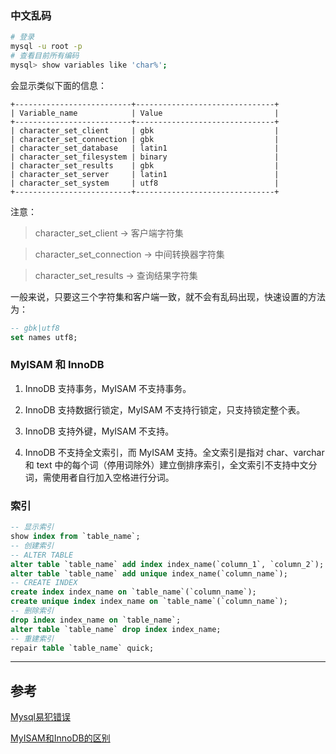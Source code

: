 <!-- title:MySQL 笔记（持续更新） -->
<!-- keywords:MySQL -->

### 中文乱码

```bash
# 登录
mysql -u root -p
# 查看目前所有编码
mysql> show variables like 'char%';
```

会显示类似下面的信息：

```
+--------------------------+-------------------------------+
| Variable_name            | Value                         |
+--------------------------+-------------------------------+
| character_set_client     | gbk                           |
| character_set_connection | gbk                           |
| character_set_database   | latin1                        |
| character_set_filesystem | binary                        |
| character_set_results    | gbk                           |
| character_set_server     | latin1                        |
| character_set_system     | utf8                          |
+--------------------------+-------------------------------+
```

注意：

> character_set_client -> 客户端字符集

> character_set_connection -> 中间转换器字符集

> character_set_results -> 查询结果字符集

一般来说，只要这三个字符集和客户端一致，就不会有乱码出现，快速设置的方法为：

```sql
-- gbk|utf8
set names utf8;
```

### MyISAM 和 InnoDB

1. InnoDB 支持事务，MyISAM 不支持事务。

2. InnoDB 支持数据行锁定，MyISAM 不支持行锁定，只支持锁定整个表。

3. InnoDB 支持外键，MyISAM 不支持。

4. InnoDB 不支持全文索引，而 MyISAM 支持。全文索引是指对 char、varchar 和 text 中的每个词（停用词除外）建立倒排序索引，全文索引不支持中文分词，需使用者自行加入空格进行分词。

### 索引

```sql
-- 显示索引
show index from `table_name`;
-- 创建索引
-- ALTER TABLE
alter table `table_name` add index index_name(`column_1`, `column_2`);
alter table `table_name` add unique index_name(`column_name`);
-- CREATE INDEX
create index index_name on `table_name`(`column_name`);
create unique index index_name on `table_name`(`column_name`);
-- 删除索引
drop index index_name on `table_name`;
alter table `table_name` drop index index_name;
-- 重建索引
repair table `table_name` quick;
```

---

## 参考

[Mysql易犯错误](https://2b.dog/post/5)

[MyISAM和InnoDB的区别](https://www.cnblogs.com/lyl2016/p/5797519.html)
